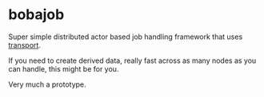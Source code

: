 # bobajob

Super simple distributed actor based job handling framework that uses [transport](https://github.com/vmware/transport-go).

If you need to create derived data, really fast across as many nodes as you can handle, this might be for you.

Very much a prototype.
